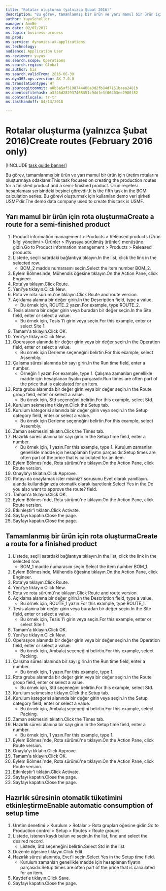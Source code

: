 ```yaml
--- 
title: "Rotalar oluşturma (yalnızca Şubat 2016)"
description: "Bu görev, tamamlanmış bir ürün ve yarı mamul bir ürün için üretim rotalarını oluşturmaya odaklanır."
author: YuyuScheller
manager: AnnBe
ms.date: 02/07/2017
ms.topic: business-process
ms.prod: 
ms.service: dynamics-ax-applications
ms.technology: 
audience: Application User
ms.reviewer: yuyus
ms.search.scope: Operations
ms.search.region: Global
ms.author: bis
ms.search.validFrom: 2016-06-30
ms.dyn365.ops.version: AX 7.0.0
ms.translationtype: HT
ms.sourcegitcommit: a8b5a5af5108744406a3d2fb84d7151baea2481b
ms.openlocfilehash: a3f46d282937468351c94dfe3f06403ee2900f82
ms.contentlocale: tr-tr
ms.lasthandoff: 04/13/2018

---
```

# <a name="create-routes-february-2016-only"></a><span data-ttu-id="9b44a-103">Rotalar oluşturma (yalnızca Şubat 2016)</span><span class="sxs-lookup"><span data-stu-id="9b44a-103">Create routes (February 2016 only)</span></span>

[!INCLUDE [task guide banner](../../includes/task-guide-banner.md)]

<span data-ttu-id="9b44a-104">Bu görev, tamamlanmış bir ürün ve yarı mamul bir ürün için üretim rotalarını oluşturmaya odaklanır.</span><span class="sxs-lookup"><span data-stu-id="9b44a-104">This task focuses on creating the production routes for a finished product and a semi-finished product.</span></span> <span data-ttu-id="9b44a-105">Ürün reçetesi hesaplaması serisindeki beşinci görevdir.</span><span class="sxs-lookup"><span data-stu-id="9b44a-105">It is the fifth task in the BOM calculation series.</span></span> <span data-ttu-id="9b44a-106">Bu görevi oluşturmak için kullanılan demo veri şirketi USMF'dir.</span><span class="sxs-lookup"><span data-stu-id="9b44a-106">The demo data company used to create this task is USMF.</span></span>


## <a name="create-a-route-for-a-semi-finished-product"></a><span data-ttu-id="9b44a-107">Yarı mamul bir ürün için rota oluşturma</span><span class="sxs-lookup"><span data-stu-id="9b44a-107">Create a route for a semi-finished product</span></span>
1. <span data-ttu-id="9b44a-108">Product information management > Products > Released products (Ürün bilgi yönetimi > Ürünler > Piyasaya sürülmüş ürünler) menüsüne gidin.</span><span class="sxs-lookup"><span data-stu-id="9b44a-108">Go to Product information management > Products > Released products.</span></span>
2. <span data-ttu-id="9b44a-109">Listede, seçili satırdaki bağlantıya tıklayın.</span><span class="sxs-lookup"><span data-stu-id="9b44a-109">In the list, click the link in the selected row.</span></span>
    * <span data-ttu-id="9b44a-110">BOM_2 madde numarasını seçin.</span><span class="sxs-lookup"><span data-stu-id="9b44a-110">Select the item number BOM_2.</span></span>  
3. <span data-ttu-id="9b44a-111">Eylem Bölmesinde, Mühendis öğesine tıklayın.</span><span class="sxs-lookup"><span data-stu-id="9b44a-111">On the Action Pane, click Engineer.</span></span>
4. <span data-ttu-id="9b44a-112">Rota'ya tıklayın.</span><span class="sxs-lookup"><span data-stu-id="9b44a-112">Click Route.</span></span>
5. <span data-ttu-id="9b44a-113">Yeni'ye tıklayın.</span><span class="sxs-lookup"><span data-stu-id="9b44a-113">Click New.</span></span>
6. <span data-ttu-id="9b44a-114">Rota ve rota sürümü'ne tıklayın.</span><span class="sxs-lookup"><span data-stu-id="9b44a-114">Click Route and route version.</span></span>
7. <span data-ttu-id="9b44a-115">Açıklama alanına bir değer girin.</span><span class="sxs-lookup"><span data-stu-id="9b44a-115">In the Description field, type a value.</span></span>
    * <span data-ttu-id="9b44a-116">Bu örnek için, ROUTE_2 yazın.</span><span class="sxs-lookup"><span data-stu-id="9b44a-116">For example, type ROUTE_2.</span></span>  
8. <span data-ttu-id="9b44a-117">Tesis alanına bir değer girin veya buradan bir değer seçin.</span><span class="sxs-lookup"><span data-stu-id="9b44a-117">In the Site field, enter or select a value.</span></span>
    * <span data-ttu-id="9b44a-118">Bu örnek için, Tesis 1'i girin veya seçin.</span><span class="sxs-lookup"><span data-stu-id="9b44a-118">For this example, enter or select Site 1.</span></span>  
9. <span data-ttu-id="9b44a-119">Tamam'a tıklayın.</span><span class="sxs-lookup"><span data-stu-id="9b44a-119">Click OK.</span></span>
10. <span data-ttu-id="9b44a-120">Yeni'ye tıklayın.</span><span class="sxs-lookup"><span data-stu-id="9b44a-120">Click New.</span></span>
11. <span data-ttu-id="9b44a-121">Operasyon alanında bir değer girin veya bir değer seçin.</span><span class="sxs-lookup"><span data-stu-id="9b44a-121">In the Operation field, enter or select a value.</span></span>
    * <span data-ttu-id="9b44a-122">Bu örnek için Derleme seçeneğini belirtin.</span><span class="sxs-lookup"><span data-stu-id="9b44a-122">For this example, select Assembly.</span></span>  
12. <span data-ttu-id="9b44a-123">Çalışma süresi alanında bir sayı girin.</span><span class="sxs-lookup"><span data-stu-id="9b44a-123">In the Run time field, enter a number.</span></span>
    * <span data-ttu-id="9b44a-124">Örneğin 1 yazın.</span><span class="sxs-lookup"><span data-stu-id="9b44a-124">For example, type 1.</span></span> <span data-ttu-id="9b44a-125">Çalışma zamanları genellikle madde için hesaplanan fiyatın parçasıdır.</span><span class="sxs-lookup"><span data-stu-id="9b44a-125">Run times are often part of the price that is calculated for an item.</span></span>  
13. <span data-ttu-id="9b44a-126">Rota grubu alanında bir değer girin veya bir değer seçin.</span><span class="sxs-lookup"><span data-stu-id="9b44a-126">In the Route group field, enter or select a value.</span></span>
    * <span data-ttu-id="9b44a-127">Bu örnek için, Std seçeneğini belirtin.</span><span class="sxs-lookup"><span data-stu-id="9b44a-127">For this example, select Std.</span></span>  
14. <span data-ttu-id="9b44a-128">Kurulum sekmesine tıklayın.</span><span class="sxs-lookup"><span data-stu-id="9b44a-128">Click the Setup tab.</span></span>
15. <span data-ttu-id="9b44a-129">Kurulum kategorisi alanında bir değer girin veya seçin.</span><span class="sxs-lookup"><span data-stu-id="9b44a-129">In the Setup category field, enter or select a value.</span></span>
    * <span data-ttu-id="9b44a-130">Bu örnek için Derleme seçeneğini belirtin.</span><span class="sxs-lookup"><span data-stu-id="9b44a-130">For this example, select Assembly.</span></span>  
16. <span data-ttu-id="9b44a-131">Zaman sekmesini tıklatın.</span><span class="sxs-lookup"><span data-stu-id="9b44a-131">Click the Times tab.</span></span>
17. <span data-ttu-id="9b44a-132">Hazırlık süresi alanına bir sayı girin.</span><span class="sxs-lookup"><span data-stu-id="9b44a-132">In the Setup time field, enter a number.</span></span>
    * <span data-ttu-id="9b44a-133">Bu örnek için, 1 yazın.</span><span class="sxs-lookup"><span data-stu-id="9b44a-133">For this example, type 1.</span></span> <span data-ttu-id="9b44a-134">Kurulum zamanları genellikle madde için hesaplanan fiyatın parçasıdır.</span><span class="sxs-lookup"><span data-stu-id="9b44a-134">Setup times are often part of the price that is calculated for an item.</span></span>  
18. <span data-ttu-id="9b44a-135">Eylem Bölmesi'nde, Rota sürümü'ne tıklayın.</span><span class="sxs-lookup"><span data-stu-id="9b44a-135">On the Action Pane, click Route version.</span></span>
19. <span data-ttu-id="9b44a-136">Onayla’yı tıklatın.</span><span class="sxs-lookup"><span data-stu-id="9b44a-136">Click Approve.</span></span>
20. <span data-ttu-id="9b44a-137">Rotayı da onaylamak ister misiniz? sorusunu Evet olarak yanıtlayın. alanda kullandığınızda otomatik olarak işaretlenir.</span><span class="sxs-lookup"><span data-stu-id="9b44a-137">Select Yes in the Do you also want to approve the route? field.</span></span>
21. <span data-ttu-id="9b44a-138">Tamam'a tıklayın.</span><span class="sxs-lookup"><span data-stu-id="9b44a-138">Click OK.</span></span>
22. <span data-ttu-id="9b44a-139">Eylem Bölmesi'nde, Rota sürümü'ne tıklayın.</span><span class="sxs-lookup"><span data-stu-id="9b44a-139">On the Action Pane, click Route version.</span></span>
23. <span data-ttu-id="9b44a-140">Etkinleştir'i tıklatın.</span><span class="sxs-lookup"><span data-stu-id="9b44a-140">Click Activate.</span></span>
24. <span data-ttu-id="9b44a-141">Sayfayı kapatın.</span><span class="sxs-lookup"><span data-stu-id="9b44a-141">Close the page.</span></span>
25. <span data-ttu-id="9b44a-142">Sayfayı kapatın.</span><span class="sxs-lookup"><span data-stu-id="9b44a-142">Close the page.</span></span>

## <a name="create-a-route-for-a-finished-product"></a><span data-ttu-id="9b44a-143">Tamamlanmış bir ürün için rota oluşturma</span><span class="sxs-lookup"><span data-stu-id="9b44a-143">Create a route for a finished product</span></span>
1. <span data-ttu-id="9b44a-144">Listede, seçili satırdaki bağlantıya tıklayın.</span><span class="sxs-lookup"><span data-stu-id="9b44a-144">In the list, click the link in the selected row.</span></span>
    * <span data-ttu-id="9b44a-145">BOM_1 madde numarasını seçin.</span><span class="sxs-lookup"><span data-stu-id="9b44a-145">Select the item number BOM_1.</span></span>  
2. <span data-ttu-id="9b44a-146">Eylem Bölmesinde, Mühendis öğesine tıklayın.</span><span class="sxs-lookup"><span data-stu-id="9b44a-146">On the Action Pane, click Engineer.</span></span>
3. <span data-ttu-id="9b44a-147">Rota'ya tıklayın.</span><span class="sxs-lookup"><span data-stu-id="9b44a-147">Click Route.</span></span>
4. <span data-ttu-id="9b44a-148">Yeni'ye tıklayın.</span><span class="sxs-lookup"><span data-stu-id="9b44a-148">Click New.</span></span>
5. <span data-ttu-id="9b44a-149">Rota ve rota sürümü'ne tıklayın.</span><span class="sxs-lookup"><span data-stu-id="9b44a-149">Click Route and route version.</span></span>
6. <span data-ttu-id="9b44a-150">Açıklama alanına bir değer girin.</span><span class="sxs-lookup"><span data-stu-id="9b44a-150">In the Description field, type a value.</span></span>
    * <span data-ttu-id="9b44a-151">Bu örnek için, ROUTE_1 yazın.</span><span class="sxs-lookup"><span data-stu-id="9b44a-151">For this example, type ROUTE_1.</span></span>  
7. <span data-ttu-id="9b44a-152">Tesis alanına bir değer girin veya buradan bir değer seçin.</span><span class="sxs-lookup"><span data-stu-id="9b44a-152">In the Site field, enter or select a value.</span></span>
    * <span data-ttu-id="9b44a-153">Bu örnek için, Tesis 1'i girin veya seçin.</span><span class="sxs-lookup"><span data-stu-id="9b44a-153">For this example, enter or select Site 1.</span></span>  
8. <span data-ttu-id="9b44a-154">Tamam'a tıklayın.</span><span class="sxs-lookup"><span data-stu-id="9b44a-154">Click OK.</span></span>
9. <span data-ttu-id="9b44a-155">Yeni'ye tıklayın.</span><span class="sxs-lookup"><span data-stu-id="9b44a-155">Click New.</span></span>
10. <span data-ttu-id="9b44a-156">Operasyon alanında bir değer girin veya bir değer seçin.</span><span class="sxs-lookup"><span data-stu-id="9b44a-156">In the Operation field, enter or select a value.</span></span>
    * <span data-ttu-id="9b44a-157">Bu örnek için, Ambalaj seçeneğini belirtin.</span><span class="sxs-lookup"><span data-stu-id="9b44a-157">For this example, select Packing.</span></span>  
11. <span data-ttu-id="9b44a-158">Çalışma süresi alanında bir sayı girin.</span><span class="sxs-lookup"><span data-stu-id="9b44a-158">In the Run time field, enter a number.</span></span>
    * <span data-ttu-id="9b44a-159">Bu örnek için, 1 yazın.</span><span class="sxs-lookup"><span data-stu-id="9b44a-159">For this example, type 1.</span></span>  
12. <span data-ttu-id="9b44a-160">Rota grubu alanında bir değer girin veya bir değer seçin.</span><span class="sxs-lookup"><span data-stu-id="9b44a-160">In the Route group field, enter or select a value.</span></span>
    * <span data-ttu-id="9b44a-161">Bu örnek için, Std seçeneğini belirtin.</span><span class="sxs-lookup"><span data-stu-id="9b44a-161">For this example, select Std.</span></span>  
13. <span data-ttu-id="9b44a-162">Kurulum sekmesine tıklayın.</span><span class="sxs-lookup"><span data-stu-id="9b44a-162">Click the Setup tab.</span></span>
14. <span data-ttu-id="9b44a-163">Kurulum kategorisi alanında bir değer girin veya seçin.</span><span class="sxs-lookup"><span data-stu-id="9b44a-163">In the Setup category field, enter or select a value.</span></span>
    * <span data-ttu-id="9b44a-164">Bu örnek için, Ambalaj seçeneğini belirtin.</span><span class="sxs-lookup"><span data-stu-id="9b44a-164">For this example, select Packing.</span></span>  
15. <span data-ttu-id="9b44a-165">Zaman sekmesini tıklatın.</span><span class="sxs-lookup"><span data-stu-id="9b44a-165">Click the Times tab.</span></span>
16. <span data-ttu-id="9b44a-166">Hazırlık süresi alanına bir sayı girin.</span><span class="sxs-lookup"><span data-stu-id="9b44a-166">In the Setup time field, enter a number.</span></span>
    * <span data-ttu-id="9b44a-167">Bu örnek için, 1 yazın.</span><span class="sxs-lookup"><span data-stu-id="9b44a-167">For this example, type 1.</span></span>  
17. <span data-ttu-id="9b44a-168">Eylem Bölmesi'nde, Rota sürümü'ne tıklayın.</span><span class="sxs-lookup"><span data-stu-id="9b44a-168">On the Action Pane, click Route version.</span></span>
18. <span data-ttu-id="9b44a-169">Onayla’yı tıklatın.</span><span class="sxs-lookup"><span data-stu-id="9b44a-169">Click Approve.</span></span>
19. <span data-ttu-id="9b44a-170">Tamam'a tıklayın.</span><span class="sxs-lookup"><span data-stu-id="9b44a-170">Click OK.</span></span>
20. <span data-ttu-id="9b44a-171">Eylem Bölmesi'nde, Rota sürümü'ne tıklayın.</span><span class="sxs-lookup"><span data-stu-id="9b44a-171">On the Action Pane, click Route version.</span></span>
21. <span data-ttu-id="9b44a-172">Etkinleştir'i tıklatın.</span><span class="sxs-lookup"><span data-stu-id="9b44a-172">Click Activate.</span></span>
22. <span data-ttu-id="9b44a-173">Sayfayı kapatın.</span><span class="sxs-lookup"><span data-stu-id="9b44a-173">Close the page.</span></span>
23. <span data-ttu-id="9b44a-174">Sayfayı kapatın.</span><span class="sxs-lookup"><span data-stu-id="9b44a-174">Close the page.</span></span>

## <a name="enable-automatic-consumption-of-setup-time"></a><span data-ttu-id="9b44a-175">Hazırlık süresinin otomatik tüketimini etkinleştirme</span><span class="sxs-lookup"><span data-stu-id="9b44a-175">Enable automatic consumption of setup time</span></span>
1. <span data-ttu-id="9b44a-176">Üretim denetimi > Kurulum > Rotalar > Rota grupları öğesine gidin.</span><span class="sxs-lookup"><span data-stu-id="9b44a-176">Go to Production control > Setup > Routes > Route groups.</span></span>
2. <span data-ttu-id="9b44a-177">Listede, istenen kaydı bulun ve seçin.</span><span class="sxs-lookup"><span data-stu-id="9b44a-177">In the list, find and select the desired record.</span></span>
    * <span data-ttu-id="9b44a-178">Listede, Std seçeneğini belirtin.</span><span class="sxs-lookup"><span data-stu-id="9b44a-178">Select Std in the list.</span></span>  
3. <span data-ttu-id="9b44a-179">Düzenle öğesine tıklayın.</span><span class="sxs-lookup"><span data-stu-id="9b44a-179">Click Edit.</span></span>
4. <span data-ttu-id="9b44a-180">Hazırlık süresi alanında, Evet'i seçin.</span><span class="sxs-lookup"><span data-stu-id="9b44a-180">Select Yes in the Setup time field.</span></span>
    * <span data-ttu-id="9b44a-181">Kurulum zamanları genellikle madde için hesaplanan fiyatın parçasıdır.</span><span class="sxs-lookup"><span data-stu-id="9b44a-181">Setup times are often part of the price that is calculated for an item.</span></span>  
5. <span data-ttu-id="9b44a-182">Kaydet'e tıklayın.</span><span class="sxs-lookup"><span data-stu-id="9b44a-182">Click Save.</span></span>
6. <span data-ttu-id="9b44a-183">Sayfayı kapatın.</span><span class="sxs-lookup"><span data-stu-id="9b44a-183">Close the page.</span></span>


